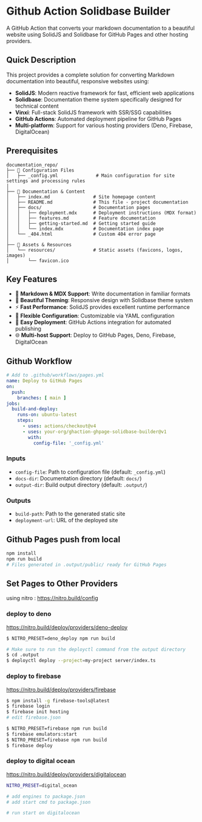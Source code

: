 # Github Action Solidbase Builder

A GitHub Action that converts your markdown documentation to a beautiful website using SolidJS and Solidbase for GitHub Pages and other hosting providers.

## Quick Description

This project provides a complete solution for converting Markdown documentation into beautiful, responsive websites using:

- **SolidJS**: Modern reactive framework for fast, efficient web applications
- **Solidbase**: Documentation theme system specifically designed for technical content
- **Vinxi**: Full-stack SolidJS framework with SSR/SSG capabilities
- **GitHub Actions**: Automated deployment pipeline for GitHub Pages
- **Multi-platform**: Support for various hosting providers (Deno, Firebase, DigitalOcean)

## Prerequisites

```
documentation_repo/
├── 📄 Configuration Files
│   ├── _config.yml              # Main configuration for site settings and processing rules
│
├── 📖 Documentation & Content
│   ├── index.md                # Site homepage content
│   ├── README.md               # This file - project documentation
│   ├── docs/                   # Documentation pages
│   │   ├── deployment.mdx      # Deployment instructions (MDX format)
│   │   ├── features.md         # Feature documentation
│   │   ├── getting-started.md  # Getting started guide
│   │   └── index.mdx           # Documentation index page
│   └── _404.html               # Custom 404 error page
│
├── 🎨 Assets & Resources
│   └── resources/              # Static assets (favicons, logos, images)
│       └── favicon.ico
```

## Key Features

- 📝 **Markdown & MDX Support**: Write documentation in familiar formats
- 🎨 **Beautiful Theming**: Responsive design with Solidbase theme system
- ⚡ **Fast Performance**: SolidJS provides excellent runtime performance
- 🔧 **Flexible Configuration**: Customizable via YAML configuration
- 🚀 **Easy Deployment**: GitHub Actions integration for automated publishing
- 🌐 **Multi-host Support**: Deploy to GitHub Pages, Deno, Firebase, DigitalOcean

## Github Workflow

```yaml
# Add to .github/workflows/pages.yml
name: Deploy to GitHub Pages
on:
  push:
    branches: [ main ]
jobs:
  build-and-deploy:
    runs-on: ubuntu-latest
    steps:
      - uses: actions/checkout@v4
      - uses: your-org/ghaction-ghpage-solidbase-builder@v1
        with:
          config-file: '_config.yml'
```

### Inputs

- `config-file`: Path to configuration file (default: `_config.yml`)
- `docs-dir`: Documentation directory (default: `docs/`)
- `output-dir`: Build output directory (default: `.output/`)

### Outputs

- `build-path`: Path to the generated static site
- `deployment-url`: URL of the deployed site

## Github Pages push from local

```bash
npm install
npm run build
# Files generated in .output/public/ ready for GitHub Pages
```

## Set Pages to Other Providers
using nitro : https://nitro.build/config

### deploy to deno
https://nitro.build/deploy/providers/deno-deploy

```bash
$ NITRO_PRESET=deno_deploy npm run build

# Make sure to run the deployctl command from the output directory
$ cd .output
$ deployctl deploy --project=my-project server/index.ts
```

### deploy to firebase
https://nitro.build/deploy/providers/firebase

```bash
$ npm install -g firebase-tools@latest
$ firebase login
$ firebase init hosting
# edit firebase.json

$ NITRO_PRESET=firebase npm run build
$ firebase emulators:start
$ NITRO_PRESET=firebase npm run build
$ firebase deploy
```

### deploy to digital ocean
https://nitro.build/deploy/providers/digitalocean

```bash
NITRO_PRESET=digital_ocean

# add engines to package.json
# add start cmd to package.json

# run start on digitalocean
```